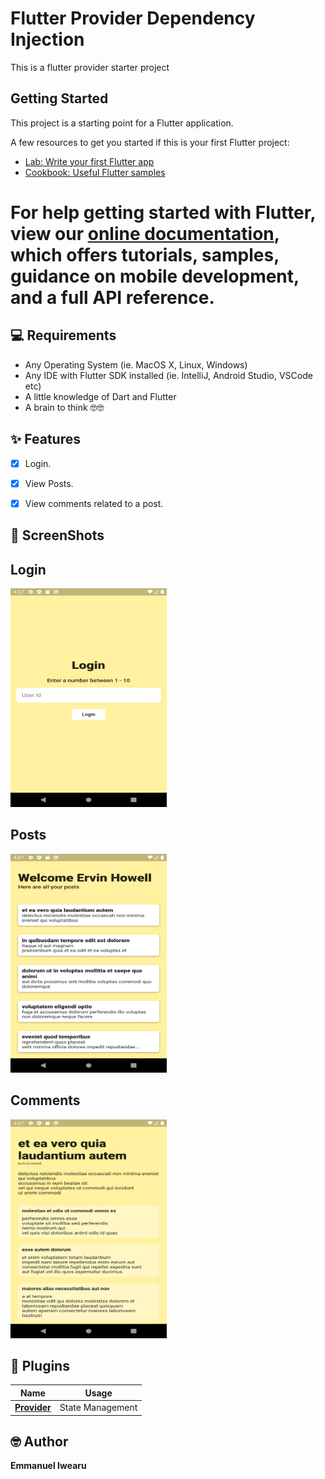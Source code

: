 # Flutter Provider Dependency Injection

This is a flutter provider starter project

## Getting Started

This project is a starting point for a Flutter application.

A few resources to get you started if this is your first Flutter project:

- [Lab: Write your first Flutter app](https://flutter.dev/docs/get-started/codelab)
- [Cookbook: Useful Flutter samples](https://flutter.dev/docs/cookbook)

For help getting started with Flutter, view our
[online documentation](https://flutter.dev/docs), which offers tutorials,
samples, guidance on mobile development, and a full API reference.
=======

## 💻 Requirements
* Any Operating System (ie. MacOS X, Linux, Windows)
* Any IDE with Flutter SDK installed (ie. IntelliJ, Android Studio, VSCode etc)
* A little knowledge of Dart and Flutter
* A brain to think 🤓🤓

## ✨ Features
- [x] Login.
- [x] View Posts.
- [x] View comments related to a post.


## 📸 ScreenShots

## Login
<img src="screenshots/login.png" width="250" height="350"/>

## Posts
<img src="screenshots/posts.png" width="250" height="350"/>

## Comments
<img src="screenshots/comments.png" width="250" height="350"/>




## 🔌 Plugins
| Name | Usage |
|------|-------|
|[**Provider**](https://pub.dev/packages/provider)| State Management|

## 🤓 Author
**Emmanuel Iwearu** 



